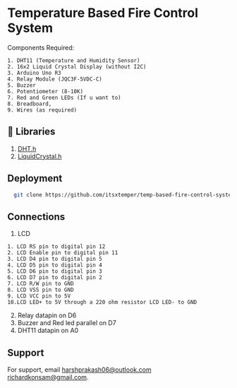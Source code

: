 
# Temperature Based Fire Control System

Components Required:

    1. DHT11 (Temperature and Humidity Sensor)
    2. 16x2 Liquid Crystal Display (without I2C)
    3. Arduino Uno R3
    4. Relay Module (JQC3F-5VDC-C)
    5. Buzzer
    6. Potentiometer (8-10K)
    7. Red and Green LEDs (If u want to)
    8. Breadboard,
    9. Wires (as required)





## 🔗 Libraries
1. [DHT.h](https://github.com/RobTillaart/Arduino/blob/master/libraries/DHTlib/dht.h)
2. [LiquidCrystal.h](https://github.com/arduino-libraries/LiquidCrystal)



## Deployment

```bash
  git clone https://github.com/itsxtemper/temp-based-fire-control-system
```





## Connections

1. LCD 
``` 
1. LCD RS pin to digital pin 12
2. LCD Enable pin to digital pin 11
3. LCD D4 pin to digital pin 5
4. LCD D5 pin to digital pin 4
5. LCD D6 pin to digital pin 3
6. LCD D7 pin to digital pin 2
7. LCD R/W pin to GND
8. LCD VSS pin to GND
9. LCD VCC pin to 5V
10.LCD LED+ to 5V through a 220 ohm resistor LCD LED- to GND 
```
2. Relay datapin on D6
3. Buzzer and Red led parallel on D7
4. DHT11 datapin on A0
## Support

For support, email harshprakash06@outlook.com richardkonsam@gmail.com.

